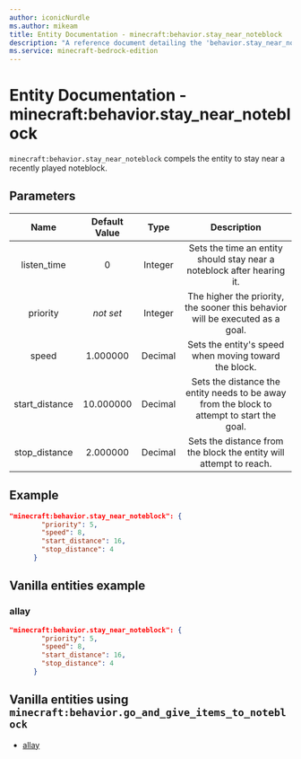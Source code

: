 ```yaml
---
author: iconicNurdle
ms.author: mikeam
title: Entity Documentation - minecraft:behavior.stay_near_noteblock
description: "A reference document detailing the 'behavior.stay_near_noteblock' entity goal"
ms.service: minecraft-bedrock-edition
---
```


# Entity Documentation - minecraft:behavior.stay_near_noteblock

`minecraft:behavior.stay_near_noteblock` compels the entity to stay near a recently played noteblock.

## Parameters

| Name| Default Value| Type| Description |
|:-----------:|:-----------:|:-----------:|:-----------:|
| listen_time| 0 | Integer| Sets the time an entity should stay near a noteblock after hearing it. |
| priority|*not set*|Integer|The higher the priority, the sooner this behavior will be executed as a goal.|
| speed| 1.000000| Decimal| Sets the entity's speed when moving toward the block. |
| start_distance| 10.000000| Decimal| Sets the distance the entity needs to be away from the block to attempt to start the goal. |
| stop_distance| 2.000000| Decimal| Sets the distance from the block the entity will attempt to reach. |

## Example

```json
"minecraft:behavior.stay_near_noteblock": {
        "priority": 5,
        "speed": 8,
        "start_distance": 16,
        "stop_distance": 4
      }
```

## Vanilla entities example

### allay

```json
"minecraft:behavior.stay_near_noteblock": {
        "priority": 5,
        "speed": 8,
        "start_distance": 16,
        "stop_distance": 4
      }
```

## Vanilla entities using `minecraft:behavior.go_and_give_items_to_noteblock`

- [allay](../../../../Source/VanillaBehaviorPack_Snippets/entities/allay.md)
